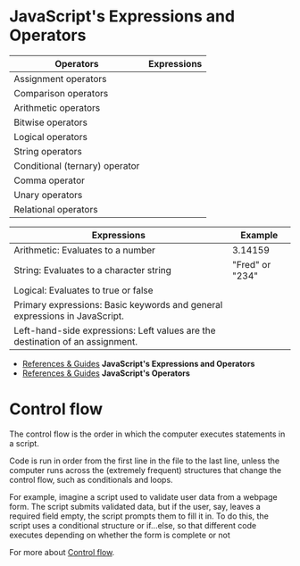 # JavaScript's Expressions and Operators

| Operators | Expressions |
|---|---|
| Assignment operators|
|Comparison operators|
|Arithmetic operators|
|Bitwise operators|
|Logical operators|
|String operators|
|Conditional (ternary) operator|
|Comma operator|
|Unary operators|
|Relational operators|

| Expressions | Example |
|---|---|
| Arithmetic: Evaluates to a number|3.14159
|String: Evaluates to a character string | "Fred" or "234"
|Logical: Evaluates to true or false ||
|Primary expressions: Basic keywords and general expressions in JavaScript.||
|Left-hand-side expressions: Left values are the destination of an assignment.||



- [References & Guides](https://developer.mozilla.org/en-US/docs/Web/JavaScript/Guide/Expressions_and_Operators#assignment_operators) **JavaScript's Expressions and Operators**
- [References & Guides](https://www.w3schools.com/js/js_operators.asp) **JavaScript's Operators**




# Control flow

The control flow is the order in which the computer executes statements in a script.

Code is run in order from the first line in the file to the last line, unless the computer runs across the (extremely frequent) structures that change the control flow, such as conditionals and loops. 

For example, imagine a script used to validate user data from a webpage form. The script submits validated data, but if the user, say, leaves a required field empty, the script prompts them to fill it in. To do this, the script uses a conditional structure or if...else, so that different code executes depending on whether the form is complete or not

For more about [Control flow](https://developer.mozilla.org/en-US/docs/Glossary/Control_flow).